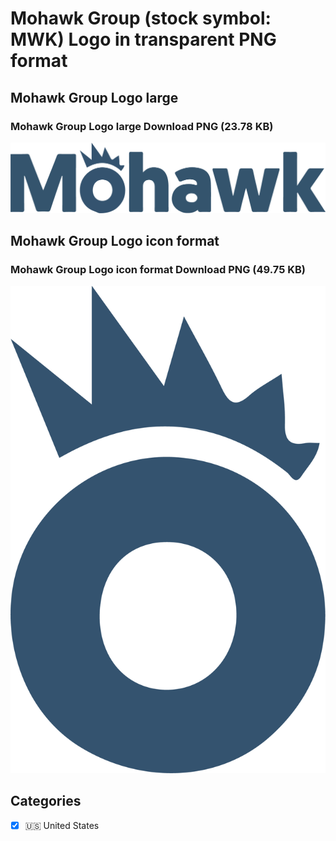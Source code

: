 # Mohawk Group (stock symbol: MWK) Logo in transparent PNG format

## Mohawk Group Logo large

### Mohawk Group Logo large Download PNG (23.78 KB)

![Mohawk Group Logo large Download PNG (23.78 KB)](/img/orig/MWK_BIG-8e59c71c.png)

## Mohawk Group Logo icon format

### Mohawk Group Logo icon format Download PNG (49.75 KB)

![Mohawk Group Logo icon format Download PNG (49.75 KB)](/img/orig/MWK-6c69e77e.png)



## Categories
- [x] 🇺🇸 United States
